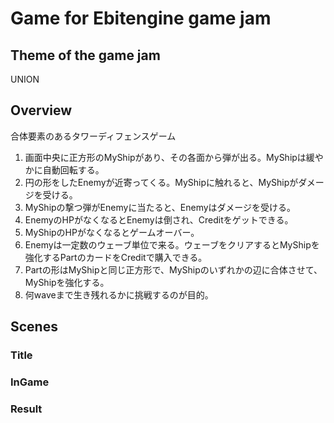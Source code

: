 # Game for Ebitengine game jam

## Theme of the game jam

UNION

## Overview

合体要素のあるタワーディフェンスゲーム

1. 画面中央に正方形のMyShipがあり、その各面から弾が出る。MyShipは緩やかに自動回転する。
2. 円の形をしたEnemyが近寄ってくる。MyShipに触れると、MyShipがダメージを受ける。
3. MyShipの撃つ弾がEnemyに当たると、Enemyはダメージを受ける。
4. EnemyのHPがなくなるとEnemyは倒され、Creditをゲットできる。
5. MyShipのHPがなくなるとゲームオーバー。
6. Enemyは一定数のウェーブ単位で来る。ウェーブをクリアするとMyShipを強化するPartのカードをCreditで購入できる。
7. Partの形はMyShipと同じ正方形で、MyShipのいずれかの辺に合体させて、MyShipを強化する。
8. 何waveまで生き残れるかに挑戦するのが目的。

## Scenes

### Title

### InGame

### Result